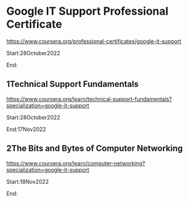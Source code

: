 # Google IT Support Professional Certificate
https://www.coursera.org/professional-certificates/google-it-support

Start:28October2022

End:

## 1Technical Support Fundamentals

https://www.coursera.org/learn/technical-support-fundamentals?specialization=google-it-support

Start:28October2022

End:17Nov2022

## 2The Bits and Bytes of Computer Networking

https://www.coursera.org/learn/computer-networking?specialization=google-it-support

Start:18Nov2022

End:



